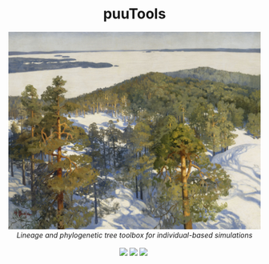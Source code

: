 <h1 align="center">puuTools</h1>
<p align="center">
    <img src="pic.jpg">
    <br/>
    <em>Lineage and phylogenetic tree toolbox for individual-based simulations</em>
    <br/><br/>
    <a href="https://github.com/charlesrocabert/Evo2Sim/releases/latest"><img src="https://img.shields.io/badge/version- 1.1.0-green.svg" /></a>&nbsp;<a href="https://github.com/charlesrocabert/Evo2Sim/releases/latest"><img src="https://img.shields.io/badge/build-passing-green.svg" /></a>&nbsp;<a href="https://www.gnu.org/licenses/gpl-3.0"><img src="https://img.shields.io/badge/license-GPL v3-blue.svg" /></a>&nbsp;
</p>
